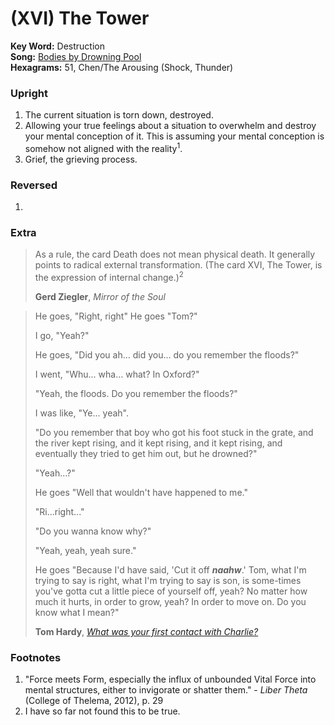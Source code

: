 # (XVI) The Tower 

**Key Word:** Destruction  
**Song:** [Bodies by Drowning Pool](https://www.youtube.com/watch?v=04F4xlWSFh0)  
**Hexagrams:** 51, Chen/The Arousing (Shock, Thunder)



### Upright

1) The current situation is torn down, destroyed.
2) Allowing your true feelings about a situation to overwhelm and destroy your mental conception of it. This is assuming your mental conception is somehow not aligned with the reality<sup>1</sup>.
3) Grief, the grieving process.



### Reversed

1) 



### Extra

>As a rule, the card Death does not mean physical death. It generally points to radical external transformation. (The card XVI, The Tower, is the expression of internal change.)<sup>2</sup>
>
>**Gerd Ziegler**, *Mirror of the Soul*

>He goes, "Right, right" He goes "Tom?"
>
>I go, "Yeah?"
>
>He goes, "Did you ah... did you... do you remember the floods?"
>
>I went, "Whu... wha... what? In Oxford?"
>
>"Yeah, the floods. Do you remember the floods?"
>
>I was like, "Ye... yeah".
>
>"Do you remember that boy who got his foot stuck in the grate, and the river kept rising, and it kept rising, and it kept rising, and eventually they tried to get him out, but he drowned?"
>
>"Yeah...?"
>
>He goes "Well that wouldn't have happened to me."
>
>"Ri...right..."
>
>"Do you wanna know why?"
>
>"Yeah, yeah, yeah sure."
>
>He goes "Because I'd have said, 'Cut it off ***naahw***.' Tom, what I'm trying to say is right, what I'm trying to say is son, is some-times you've gotta cut a little piece of yourself off, yeah? No matter how much it hurts, in order to grow, yeah? In order to move on. Do you know what I mean?"
>
>**Tom Hardy**, [*What was your first contact with Charlie?*](https://www.youtube.com/watch?v=RstefCPs3kU)



### Footnotes

1. "Force meets Form, especially the influx of unbounded Vital Force into mental structures, either to invigorate or shatter them." - *Liber Theta* (College of Thelema, 2012), p. 29
2. I have so far not found this to be true.


